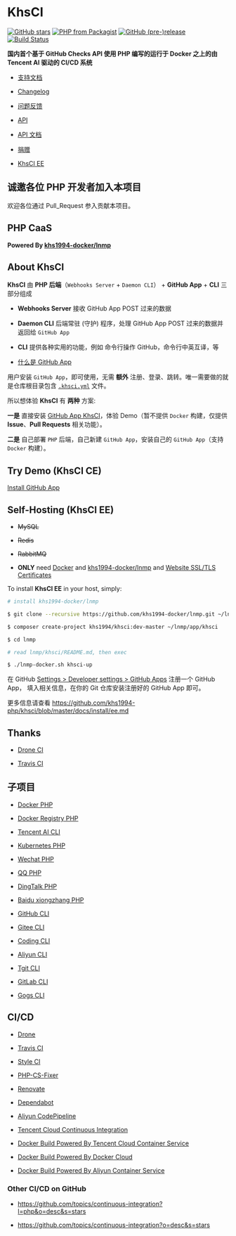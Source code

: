 # KhsCI

[![GitHub stars](https://img.shields.io/github/stars/khs1994-php/khsci.svg?style=social&label=Stars)](https://github.com/khs1994-php/khsci) [![PHP from Packagist](https://img.shields.io/packagist/php-v/khs1994/khsci.svg)](https://packagist.org/packages/khs1994/khsci) [![GitHub (pre-)release](https://img.shields.io/github/release/khs1994-php/khsci/all.svg)](https://github.com/khs1994-php/khsci/releases) [![Build Status](https://ci.khs1994.com/github_app/khs1994-php/khsci/status?branch=master)](https://ci.khs1994.com/github_app/khs1994-php/khsci)

**国内首个基于 GitHub Checks API 使用 PHP 编写的运行于 Docker 之上的由 Tencent AI 驱动的 CI/CD 系统**

* [支持文档](https://github.com/khs1994-php/khsci/tree/master/docs)

* [Changelog](https://github.com/khs1994-php/khsci/blob/master/CHANGELOG.md)

* [问题反馈](https://github.com/khs1994-php/khsci/issues)

* [API](https://ci.khs1994.com/api)

* [API 文档](https://docs.ci.khs1994.com)

* [捐赠](https://zan.khs1994.com)

* [KhsCI EE](https://github.com/khs1994-php/khsci/tree/master/docs#about-khsci-ce-and-ee)

## 诚邀各位 PHP 开发者加入本项目

欢迎各位通过 Pull_Request 参入贡献本项目。

## PHP CaaS

**Powered By [khs1994-docker/lnmp](https://github.com/khs1994-docker/lnmp)**

## About KhsCI

**KhsCI** 由 **PHP 后端**（`Webhooks Server` + `Daemon CLI`） + **GitHub App** + **CLI** 三部分组成

* **Webhooks Server** 接收 GitHub App POST 过来的数据

* **Daemon CLI** 后端常驻 (守护) 程序，处理 GitHub App POST 过来的数据并返回给 `GitHub App`

* **CLI** 提供各种实用的功能，例如 命令行操作 GitHub，命令行中英互译，等

* [什么是 GitHub App](https://github.com/khs1994-php/khsci/issues/51)

用户安装 `GitHub App`，即可使用，无需 **额外** 注册、登录、跳转。唯一需要做的就是仓库根目录包含 [`.khsci.yml`](https://github.com/khs1994-php/khsci/tree/master/yml_examples) 文件。

所以想体验 **KhsCI** 有 **两种** 方案:

**一是** 直接安装 [GitHub App KhsCI](https://github.com/khs1994-php/khsci/tree/master/docs)，体验 Demo（暂不提供 `Docker` 构建，仅提供 **Issue**、**Pull Requests** 相关功能）。

**二是** 自己部署 `PHP` 后端，自己新建 `GitHub App`，安装自己的 `GitHub App`（支持 `Docker` 构建）。

## Try Demo (KhsCI CE)

[Install GitHub App](https://github.com/khs1994-php/khsci/tree/master/docs)

## Self-Hosting (KhsCI EE)

* ~~MySQL~~

* ~~Redis~~

* ~~RabbitMQ~~

* **ONLY** need [Docker](https://github.com/yeasy/docker_practice/tree/master/install) and [khs1994-docker/lnmp](https://github.com/khs1994-docker/lnmp) and [Website SSL/TLS Certificates](https://github.com/Neilpang/acme.sh)

To install **KhsCI EE** in your host, simply:

```bash
# install khs1994-docker/lnmp

$ git clone --recursive https://github.com/khs1994-docker/lnmp.git ~/lnmp

$ composer create-project khs1994/khsci:dev-master ~/lnmp/app/khsci

$ cd lnmp

# read lnmp/khsci/README.md, then exec

$ ./lnmp-docker.sh khsci-up
```

在 GitHub [Settings > Developer settings > GitHub Apps](https://github.com/settings/apps) 注册一个 GitHub App， 填入相关信息，在你的 Git 仓库安装注册好的 GitHub App 即可。

更多信息请查看 https://github.com/khs1994-php/khsci/blob/master/docs/install/ee.md

## Thanks

* [Drone CI](https://drone.io)

* [Travis CI](https://travis-ci.com)

## 子项目

* [Docker PHP](https://github.com/khs1994-docker/libdocker)

* [Docker Registry PHP](https://github.com/khs1994-docker/libregistry)

* [Tencent AI CLI]()

* [Kubernetes PHP]()

* [Wechat PHP](https://github.com/khs1994-php/libwechat)

* [QQ PHP]()

* [DingTalk PHP]()

* [Baidu xiongzhang PHP](https://github.com/khs1994-php/xiongzhang)

* [GitHub CLI]()

* [Gitee CLI]()

* [Coding CLI]()

* [Aliyun CLI]()

* [Tgit CLI]()

* [GitLab CLI]()

* [Gogs CLI]()

## CI/CD

* [Drone](https://www.khs1994.com/categories/CI/Drone/)

* [Travis CI](https://travis-ci.org/khs1994-php/khsci)

* [Style CI](https://styleci.io/repos/119219872)

* [PHP-CS-Fixer](https://github.com/FriendsOfPHP/PHP-CS-Fixer)

* [Renovate](https://github.com/marketplace/renovate)

* [Dependabot](https://github.com/marketplace/dependabot)

* [Aliyun CodePipeline](https://www.aliyun.com/product/codepipeline)

* [Tencent Cloud Continuous Integration](https://cloud.tencent.com/product/cci)

* [Docker Build Powered By Tencent Cloud Container Service](https://cloud.tencent.com/product/ccs)

* [Docker Build Powered By Docker Cloud](https://cloud.docker.com)

* [Docker Build Powered By Aliyun Container Service](https://www.aliyun.com/product/containerservice)

### Other CI/CD on GitHub

* https://github.com/topics/continuous-integration?l=php&o=desc&s=stars

* https://github.com/topics/continuous-integration?o=desc&s=stars
